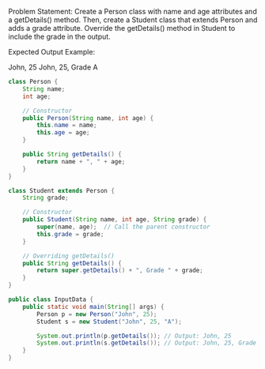 Problem Statement:
Create a Person class with name and age attributes and a getDetails() method.
Then, create a Student class that extends Person and adds a grade attribute.
Override the getDetails() method in Student to include the grade in the output.

Expected Output Example:

John, 25
John, 25, Grade A 

```java
class Person {
    String name;
    int age;

    // Constructor
    public Person(String name, int age) {
        this.name = name;
        this.age = age;
    }

    public String getDetails() {
        return name + ", " + age;
    }
}

class Student extends Person {
    String grade;

    // Constructor
    public Student(String name, int age, String grade) {
        super(name, age);  // Call the parent constructor
        this.grade = grade;
    }

    // Overriding getDetails()
    public String getDetails() {
        return super.getDetails() + ", Grade " + grade;
    }
}

public class InputData {
    public static void main(String[] args) {
        Person p = new Person("John", 25);
        Student s = new Student("John", 25, "A");

        System.out.println(p.getDetails()); // Output: John, 25
        System.out.println(s.getDetails()); // Output: John, 25, Grade A
    }
}
```


